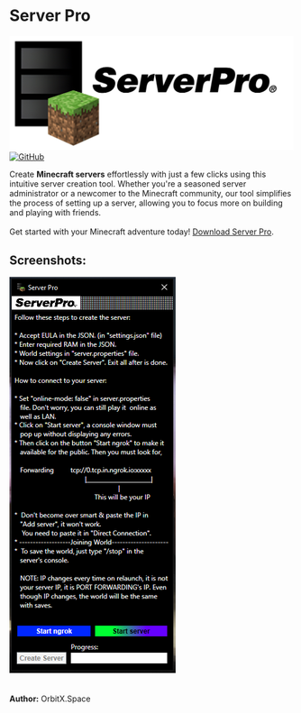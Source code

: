 # Server Pro<br>
![Server_Pro_Logo](images/img1.png)<br>
<a href='' target="_blank"><img alt='GitHub' src='https://img.shields.io/badge/GitHub-Passing-100000?style=flat&logo=GitHub&logoColor=white&labelColor=2b3838&color=2aae48'/></a>

Create **Minecraft servers** effortlessly with just a few clicks using this intuitive server creation tool. Whether you're a seasoned server administrator or a newcomer to the Minecraft community, our tool simplifies the process of setting up a server, allowing you to focus more on building and playing with friends.<br>
<br>
Get started with your Minecraft adventure today! [Download Server Pro](https://drive.usercontent.google.com/download?id=1lXEuaVvQSNWbK0g6cAQ10l53FF5gprXM&export=download&authuser=1).

## Screenshots:<br>
![Server_Pro_UI](images/img2.PNG)<br>
<br>
<br>
**Author:** OrbitX.Space
